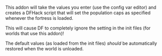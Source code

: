
This addon will take the values you enter (use the config var editor) and creates a DFHack
script that will set the population caps as specified whenever the fortress is loaded.

This will cause DF to completely ignore the setting in the init files (for worlds that use this addon)!

The default values (as loaded from the init files) *should* be automatically restored when the world is unloaded.
